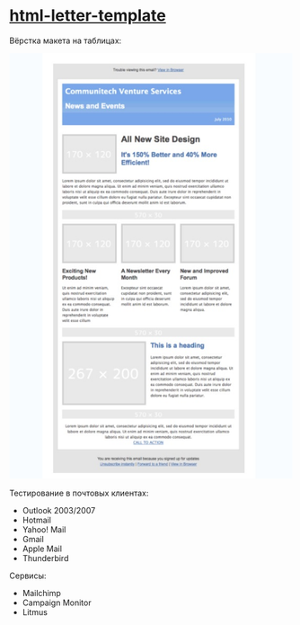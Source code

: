 # [html-letter-template](https://revidovich.github.io/html-letter-template/)

Вёрстка макета на таблицах:

<img src='/example.jpg'>

Тестирование в почтовых клиентах:
- Outlook 2003/2007
- Hotmail
- Yahoo! Mail
- Gmail
- Apple Mail
- Thunderbird  

Сервисы:
- Mailchimp   
- Campaign Monitor  
- Litmus  
